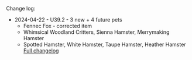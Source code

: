 Change log:
* 2024-04-22 - U39.2 - 3 new + 4 future pets
  * Fennec Fox - corrected item
  * Whimsical Woodland Critters, Sienna Hamster, Merrymaking Hamster
  * Spotted Hamster, White Hamster, Taupe Hamster, Heather Hamster
[Full changelog](Changelog.md)
